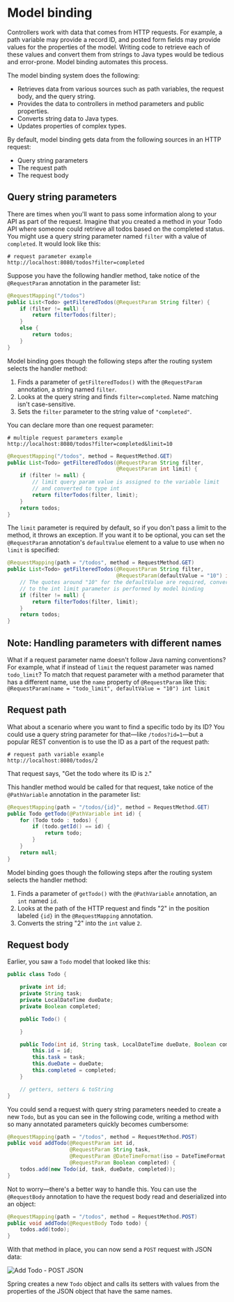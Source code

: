 # Model binding

Controllers work with data that comes from HTTP requests. For example, a path variable may provide a record ID, and posted form fields may provide values for the properties of the model. Writing code to retrieve each of these values and convert them from strings to Java types would be tedious and error-prone. Model binding automates this process.

The model binding system does the following:

-   Retrieves data from various sources such as path variables, the request body, and the query string.
-   Provides the data to controllers in method parameters and public properties.
-   Converts string data to Java types.
-   Updates properties of complex types.

By default, model binding gets data from the following sources in an HTTP request:

-   Query string parameters
-   The request path
-   The request body

## Query string parameters

There are times when you'll want to pass some information along to your API as part of the request. Imagine that you created a method in your Todo API where someone could retrieve all todos based on the completed status. You might use a query string parameter named `filter` with a value of `completed`. It would look like this:

```shell
# request parameter example
http://localhost:8080/todos?filter=completed
```

Suppose you have the following handler method, take notice of the `@RequestParam` annotation in the parameter list:

```java
@RequestMapping("/todos")
public List<Todo> getFilteredTodos(@RequestParam String filter) {
    if (filter != null) {
        return filterTodos(filter);
    }
    else {
        return todos;
    }
}
```

Model binding goes though the following steps after the routing system selects the handler method:

1.  Finds a parameter of `getFilteredTodos()` with the `@RequestParam` annotation, a string named `filter`.
2.  Looks at the query string and finds `filter=completed`. Name matching isn't case-sensitive.
3.  Sets the `filter` parameter to the string value of `"completed"`.

You can declare more than one request parameter:

```shell
# multiple request parameters example
http://localhost:8080/todos?filter=completed&limit=10
```

```java
@RequestMapping("/todos", method = RequestMethod.GET)
public List<Todo> getFilteredTodos(@RequestParam String filter,
                                   @RequestParam int limit) {
    if (filter != null) {
        // limit query param value is assigned to the variable limit
        // and converted to type int
        return filterTodos(filter, limit);
    }
    return todos;
}
```

The `limit` parameter is required by default, so if you don't pass a limit to the method, it throws an exception. If you want it to be optional, you can set the `@RequestParam` annotation's `defaultValue` element to a value to use when no `limit` is specified:

```java
@RequestMapping(path = "/todos", method = RequestMethod.GET)
public List<Todo> getFilteredTodos(@RequestParam String filter,
                                   @RequestParam(defaultValue = "10") int limit) {
    // The quotes around "10" for the defaultValue are required, conversion
    // to the int limit parameter is performed by model binding
    if (filter != null) {
        return filterTodos(filter, limit);
    }
    return todos;
}
```

## Note: Handling parameters with different names

What if a request parameter name doesn't follow Java naming conventions? For example, what if instead of `limit` the request parameter was named `todo_limit`? To match that request parameter with a method parameter that has a different name, use the `name` property of `@RequestParam` like this: `@RequestParam(name = "todo_limit", defaultValue = "10") int limit`

## Request path

What about a scenario where you want to find a specific todo by its ID? You could use a query string parameter for that—like `/todos?id=1`—but a popular REST convention is to use the ID as a part of the request path:

```shell
# request path variable example
http://localhost:8080/todos/2
```

That request says, "Get the todo where its ID is `2`."

This handler method would be called for that request, take notice of the `@PathVariable` annotation in the parameter list:

```java
@RequestMapping(path = "/todos/{id}", method = RequestMethod.GET)
public Todo getTodo(@PathVariable int id) {
    for (Todo todo : todos) {
        if (todo.getId() == id) {
            return todo;
        }
    }
    return null;
}
```

Model binding goes though the following steps after the routing system selects the handler method:

1.  Finds a parameter of `getTodo()` with the `@PathVariable` annotation, an `int` named `id`.
2.  Looks at the path of the HTTP request and finds "2" in the position labeled `{id}` in the `@RequestMapping` annotation.
3.  Converts the string "2" into the `int` value `2`.

## Request body

Earlier, you saw a `Todo` model that looked like this:

```java
public class Todo {

    private int id;
    private String task;
    private LocalDateTime dueDate;
    private Boolean completed;

    public Todo() {

    }

    public Todo(int id, String task, LocalDateTime dueDate, Boolean completed) {
        this.id = id;
        this.task = task;
        this.dueDate = dueDate;
        this.completed = completed;
    }

    // getters, setters & toString
}

```

You could send a request with query string parameters needed to create a new `Todo`, but as you can see in the following code, writing a method with so many annotated parameters quickly becomes cumbersome:

```java
@RequestMapping(path = "/todos", method = RequestMethod.POST)
public void addTodo(@RequestParam int id,
                    @RequestParam String task,
                    @RequestParam @DateTimeFormat(iso = DateTimeFormat.ISO.DATE_TIME) LocalDateTime dueDate,
                    @RequestParam Boolean completed) {
    todos.add(new Todo(id, task, dueDate, completed));
}
```

Not to worry—there's a better way to handle this. You can use the `@RequestBody` annotation to have the request body read and deserialized into an object:

```java
@RequestMapping(path = "/todos", method = RequestMethod.POST)
public void addTodo(@RequestBody Todo todo) {
    todos.add(todo);
}
```

With that method in place, you can now send a `POST` request with JSON data:

![Add Todo - POST JSON](https://bootcamp-os-lms-prd-public.s3.us-west-2.amazonaws.com/content/e6c65d3f0d29b47b4d7ef603206135f1.png)

Spring creates a new `Todo` object and calls its setters with values from the properties of the JSON object that have the same names.